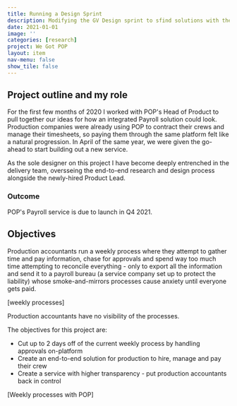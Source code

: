```yaml
---
title: Running a Design Sprint
description: Modifying the GV Design sprint to sfind solutions with the Customer Success Team
date: 2021-01-01
image: ''
categories: [research]
project: We Got POP
layout: item
nav-menu: false
show_tile: false
---
```


## Project outline and my role
For the first few months of 2020 I worked with POP's Head of Product to pull together our ideas for how an integrated Payroll solution could look. Production companies were already using POP to contract their crews and manage their timesheets, so paying them through the same platform felt like a natural progression. In April of the same year, we were given the go-ahead to start building out a new service.

As the sole designer on this project I have become deeply entrenched in the delivery team, oversseing the end-to-end research and design process alongside the newly-hired Product Lead. 

### Outcome
POP's Payroll service is due to launch in Q4 2021.

## Objectives
Production accountants run a weekly process where they attempt to gather time and pay information, chase for approvals and spend way too much time attempting to reconcile everything - only to export all the information and send it to a payroll bureau (a service company set up to protect the liability) whose smoke-and-mirrors processes cause anxiety until everyone gets paid. 

[weekly processes]

Production accountants have no visibility of the processes. 

The objectives for this project are: 

- Cut up to 2 days off of the current weekly process by handling approvals on-platform
- Create an end-to-end solution for production to hire, manage and pay their crew
- Create a service with higher transparency - put production accountants back in control

[Weekly processes with POP]


